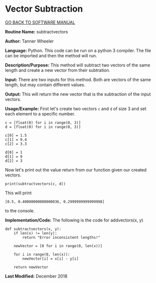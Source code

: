 # Vector Subtraction

[GO BACK TO SOFTWARE MANUAL](https://tannerwheeler.github.io/math4610/softwareManual/softwareManual)

**Routine Name:** subtractvectors

**Author:** Tanner Wheeler

**Language:** Python. This code can be run on a python 3 compiler. The file can be imported and then the method will run.

**Description/Purpose:** This method will subtract two vectors of the same length and create a new vector from their subtration.

**Input:** There are two inputs for this method.  Both are vectors of the same length, but may contain different values.

**Output:** This will return the new vector that is the subtraction of the input vectors. 

**Usage/Example:** First let's create two vectors `c` and `d` of size 3 and set each element to a specific number.
```
c = [float(0) for i in range(0, 3)]
d = [float(0) for i in range(0, 3)]

c[0] = 1.5
c[1] = 9.4
c[2] = 3.3

d[0] = 1
d[1] = 9
d[2] = 3
```
Now let's print out the value return from our function given our created vectors.
```
print(subtractvectors(c, d))
```
This will print
```
[0.5, 0.40000000000000036, 0.2999999999999998]
```
to the console.

**Implementation/Code:** The following is the code for addvectors(x, y)
```
def subtractvectors(x, y):
    if len(x) != len(y):
        return "Error inconsistent lengths!"
    
    newVector = [0 for i in range(0, len(x))]
    
    for i in range(0, len(x)):
        newVector[i] = x[i] - y[i]
        
    return newVector
```

**Last Modified:** December 2018
